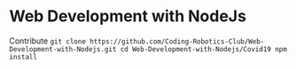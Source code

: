 # Web Development with NodeJs

Contribute
`
git clone https://github.com/Coding-Robotics-Club/Web-Development-with-Nodejs.git
cd Web-Development-with-Nodejs/Covid19
npm install
`